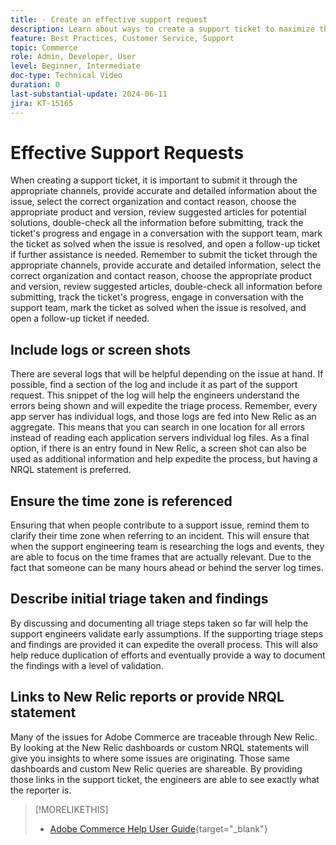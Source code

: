 ```yaml
---
title: - Create an effective support request
description: Learn about ways to create a support ticket to maximize the efficiency of the request.
feature: Best Practices, Customer Service, Support
topic: Commerce
role: Admin, Developer, User
level: Beginner, Intermediate
doc-type: Technical Video
duration: 0
last-substantial-update: 2024-06-11
jira: KT-15165
---
```


# Effective Support Requests

When creating a support ticket, it is important to submit it through the appropriate channels, provide accurate and detailed information about the issue, select the correct organization and contact reason, choose the appropriate product and version, review suggested articles for potential solutions, double-check all the information before submitting, track the ticket's progress and engage in a conversation with the support team, mark the ticket as solved when the issue is resolved, and open a follow-up ticket if further assistance is needed. ​ Remember to submit the ticket through the appropriate channels, provide accurate and detailed information, select the correct organization and contact reason, choose the appropriate product and version, review suggested articles, double-check all information before submitting, track the ticket's progress, engage in conversation with the support team, mark the ticket as solved when the issue is resolved, and open a follow-up ticket if needed. ​

## Include logs or screen shots

There are several logs that will be helpful depending on the issue at hand. If possible, find a section of the log and include it as part of the support request. This snippet of the log will help the engineers understand the errors being shown and will expedite the triage process. Remember, every app server has individual logs, and those logs are fed into New Relic as an aggregate.  This means that you can search in one location for all errors instead of reading each application servers individual log files. As a final option, if there is an entry found in New Relic, a screen shot can also be used as additional information and help expedite the process, but having a NRQL statement is preferred.

## Ensure the time zone is referenced

Ensuring that when people contribute to a support issue, remind them to clarify their time zone when referring to an incident. This will ensure that when the support engineering team is researching the logs and events, they are able to focus on the time frames that are actually relevant. Due to the fact that someone can be many hours ahead or behind the server log times.

## Describe initial triage taken and findings

By discussing and documenting all triage steps taken so far will help the support engineers validate early assumptions. If the supporting triage steps and findings are provided it can expedite the overall process. This will also help reduce duplication of efforts and eventually provide a way to document the findings with a level of validation.

## Links to New Relic reports or provide NRQL statement

Many of the issues for Adobe Commerce are traceable through New Relic. By looking at the New Relic dashboards or custom NRQL statements will give you insights to where some issues are originating. Those same dashboards and custom New Relic queries are shareable. By providing those links in the support ticket, the engineers are able to see exactly what the reporter is.

>[!MORELIKETHIS]
> 
> - [Adobe Commerce Help User Guide](https://experienceleague.adobe.com/en/docs/commerce-knowledge-base/kb/help-center-guide/magento-help-center-user-guide){target="_blank"}
